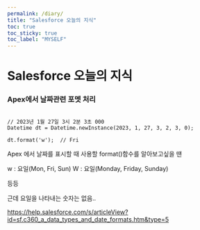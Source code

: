 ```yaml
---
permalink: /diary/
title: "Salesforce 오늘의 지식"
toc: true
toc_sticky: true
toc_label: "MYSELF"
---
```


# **Salesforce 오늘의 지식**

### Apex에서 날짜관련 포멧 처리

```

// 2023년 1월 27일 3시 2분 3초 000
Datetime dt = Datetime.newInstance(2023, 1, 27, 3, 2, 3, 0);

dt.format('w');  // Fri

```

Apex 에서 날짜를 표시할 때 사용할 format()함수를 알아보고싶을 땐

w : 요일(Mon, Fri, Sun)
W : 요일(Monday, Friday, Sunday)

등등

근데 요일을 나타내는 숫자는 없음..

https://help.salesforce.com/s/articleView?id=sf.c360_a_data_types_and_date_formats.htm&type=5
